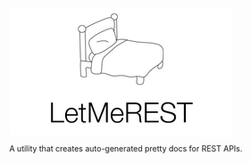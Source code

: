 <img src='bin/logo.png' style='text-align:center;' align='center'>

A utility that creates auto-generated pretty docs for REST APIs.
